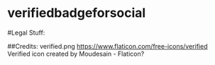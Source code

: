 # verifiedbadgeforsocial



#Legal Stuff:

##Credits:
verified.png
https://www.flaticon.com/free-icons/verified Verified icon created by Moudesain - Flaticon?

